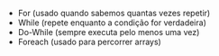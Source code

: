  - For (usado quando sabemos quantas vezes repetir)
 - While (repete enquanto a condição for verdadeira)
 - Do-While (sempre executa pelo menos uma vez)
 - Foreach (usado para percorrer arrays)
